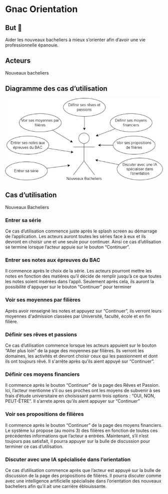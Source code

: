 # Gnac Orientation
## But 🚀
Aider les nouveaux bacheliers à mieux s’orienter afin d’avoir une vie professionnelle épanouie. 

## Acteurs
Nouveaux bacheliers

## Diagramme des cas d’utilisation
![Diagrame_UML-Gnac_Orientation.drawio.png](Diagrame_UML-Gnac_Orientation.drawio.png)


## Cas d’utilisation
 Nouveaux Bacheliers
### Entrer sa série
Ce cas d’utilisation commence juste après le splash screen au démarrage de l’application. Les acteurs auront toutes les séries face à eux et ils devront en choisir une et une seule pour continuer. Ainsi ce cas d’utilisation se termine lorsque l’acteur appuie sur le bouton “Continuer”.
### Entrer ses notes aux épreuves du BAC
Il commence après le choix de la série. Les acteurs pourront mettre les notes en fonction des matières qu’il décide de remplir jusqu’à ce que toutes les notes soient insérées dans l’appli. Seulement après cela, ils auront la possibilité d'appuyer sur le bouton “Continuer” pour terminer
### Voir ses moyennes par filières
Après avoir renseigné les notes et appuyez sur “Continuer”, ils verront leurs moyennes d'admission classées par Université, faculté, école et en fin filière.
### Définir ses rêves et passions
Ce cas d’utilisation commence lorsque les acteurs appuient sur le bouton “Aller plus loin” de la page des moyennes par filières. Ils verront les domaines, les activités et devront choisir ceux qui les passionnent et dont ils ont toujours rêvé. Il s'arrête après qu’ils aient appuyé sur “Continuer”.
### Définir ces moyens financiers
Il commence après le bouton “Continuer” de la page des Rêves et Passion. Ici, l’acteur mentionne s’il ou ses proches ont les moyens de subvenir à ses frais d’étude universitaire en choisissant parmi trois options : “OUI, NON, PEUT-ÊTRE”. Il s’arrete apres qu’ils aient appuyer sur “Continuer”
### Voir ses propositions de filières
Il commence après le bouton “Continuer” de la page des moyens financiers. Le système lui propose (au moins 3) des filières en fonction de toutes ces précédentes informations que l’acteur a entrées. Maintenant, s’il n’est toujours pas satisfait, il pourra appuyer sur la bulle de discussion pour terminer ce cas d’utilisation.
### Discuter avec une IA spécialisée dans l’orientation 
Ce cas d’utilisation commence après que l’acteur est appuyé sur la bulle de discussion de la page des propositions de filières. Il pourra discuter comme avec une intelligence artificielle spécialisée dans l’orientation des nouveaux bacheliers afin qu’il ait une carrière éblouissante.

